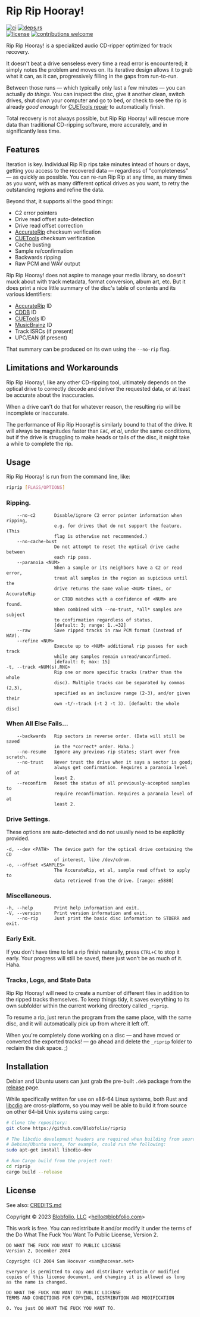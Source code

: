 # Rip Rip Hooray!

[![ci](https://img.shields.io/github/actions/workflow/status/Blobfolio/riprip/ci.yaml?style=flat-square&label=ci)](https://github.com/Blobfolio/riprip/actions)
[![deps.rs](https://deps.rs/repo/github/blobfolio/riprip/status.svg?style=flat-square&label=deps.rs)](https://deps.rs/repo/github/blobfolio/riprip)<br>
[![license](https://img.shields.io/badge/license-wtfpl-ff1493?style=flat-square)](https://en.wikipedia.org/wiki/WTFPL)
[![contributions welcome](https://img.shields.io/badge/PRs-welcome-brightgreen.svg?style=flat-square&label=contributions)](https://github.com/Blobfolio/riprip/issues)


Rip Rip Hooray! is a specialized audio CD-ripper optimized for track recovery.

It doesn't beat a drive senseless every time a read error is encountered; it simply notes the problem and moves on. Its iterative design allows it to grab what it can, as it can, progressively filling in the gaps from run-to-run.

Between those runs — which typically only last a few minutes — you can actually _do things_. You can inspect the disc, give it another clean, switch drives, shut down your computer and go to bed, or check to see the rip is already _good enough_ for [CUETools repair](http://cue.tools/wiki/CUETools_Database) to automatically finish.

Total recovery is not always possible, but Rip Rip Hooray! will rescue more data than traditional CD-ripping software, more accurately, and in significantly less time.



## Features

Iteration is key. Individual Rip Rip rips take minutes intead of hours or days, getting you access to the recovered data — regardless of "completeness" — as quickly as possible. You can re-run Rip Rip at any time, as many times as you want, with as many different optical drives as you want, to retry the outstanding regions and refine the data.

Beyond that, it supports all the good things:

* C2 error pointers
* Drive read offset auto-detection
* Drive read offset correction
* [AccurateRip](http://accuraterip.com/) checksum verification
* [CUETools](http://cue.tools/wiki/CUETools_Database) checksum verification
* Cache busting
* Sample re/confirmation
* Backwards ripping
* Raw PCM and WAV output

Rip Rip Hooray! does not aspire to manage your media library, so doesn't muck about with track metadata, format conversion, album art, etc. But it does print a nice little summary of the disc's table of contents and its various identifiers:

* [AccurateRip](http://accuraterip.com/) ID
* [CDDB](https://en.wikipedia.org/wiki/CDDB) ID
* [CUETools](http://cue.tools/wiki/CUETools_Database) ID
* [MusicBrainz](https://musicbrainz.org/) ID
* Track ISRCs (if present)
* UPC/EAN (if present)

That summary can be produced on its own using the `--no-rip` flag.



## Limitations and Workarounds

Rip Rip Hooray!, like any other CD-ripping tool, ultimately depends on the optical drive to correctly decode and deliver the requested data, or at least be accurate about the inaccuracies.

When a drive can't do that for whatever reason, the resulting rip will be incomplete or inaccurate.

The performance of Rip Rip Hooray! is similarly bound to that of the drive. It will always be magnitudes faster than `EAC`, _et al_, under the same conditions, but if the drive is struggling to make heads or tails of the disc, it might take a while to complete the rip.



## Usage

Rip Rip Hooray! is run from the command line, like:

```bash
riprip [FLAGS/OPTIONS]
```

### Ripping.

```text
    --no-c2       Disable/ignore C2 error pointer information when ripping,
                  e.g. for drives that do not support the feature. (This
                  flag is otherwise not recommended.)
    --no-cache-bust
                  Do not attempt to reset the optical drive cache between
                  each rip pass.
    --paranoia <NUM>
                  When a sample or its neighbors have a C2 or read error,
                  treat all samples in the region as supicious until the
                  drive returns the same value <NUM> times, or AccurateRip
                  or CTDB matches with a confidence of <NUM> are found.
                  When combined with --no-trust, *all* samples are subject
                  to confirmation regardless of status.
                  [default: 3; range: 1..=32]
    --raw         Save ripped tracks in raw PCM format (instead of WAV).
    --refine <NUM>
                  Execute up to <NUM> additional rip passes for each track
                  while any samples remain unread/unconfirmed.
                  [default: 0; max: 15]
-t, --track <NUM(s),RNG>
                  Rip one or more specific tracks (rather than the whole
                  disc). Multiple tracks can be separated by commas (2,3),
                  specified as an inclusive range (2-3), and/or given their
                  own -t/--track (-t 2 -t 3). [default: the whole disc]
```

### When All Else Fails…

```text
    --backwards   Rip sectors in reverse order. (Data will still be saved
                  in the *correct* order. Haha.)
    --no-resume   Ignore any previous rip states; start over from scratch.
    --no-trust    Never trust the drive when it says a sector is good;
                  always get confirmation. Requires a paranoia level of at
                  least 2.
    --reconfirm   Reset the status of all previously-accepted samples to
                  require reconfirmation. Requires a paranoia level of at
                  least 2.
```

### Drive Settings.

These options are auto-detected and do not usually need to be explicitly provided.

```text
-d, --dev <PATH>  The device path for the optical drive containing the CD
                  of interest, like /dev/cdrom.
-o, --offset <SAMPLES>
                  The AccurateRip, et al, sample read offset to apply to
                  data retrieved from the drive. [range: ±5880]
```

### Miscellaneous.

```text
-h, --help        Print help information and exit.
-V, --version     Print version information and exit.
    --no-rip      Just print the basic disc information to STDERR and exit.
```

### Early Exit.

If you don't have time to let a rip finish naturally, press `CTRL+C` to stop it early. Your progress will still be saved, there just won't be as much of it. Haha.

### Tracks, Logs, and State Data

Rip Rip Hooray! will need to create a number of different files in addition to the ripped tracks themselves. To keep things tidy, it saves everything to its own subfolder within the current working directory called `_riprip`.

To resume a rip, just rerun the program from the same place, with the same disc, and it will automatically pick up from where it left off.

When you're completely done working on a disc — and have moved or converted the exported tracks! — go ahead and delete the `_riprip` folder to reclaim the disk space. ;)



## Installation

Debian and Ubuntu users can just grab the pre-built `.deb` package from the [release](https://github.com/Blobfolio/riprip/releases) page.

While specifically written for use on x86-64 Linux systems, both Rust and [libcdio](https://www.gnu.org/software/libcdio/) are cross-platform, so you may well be able to build it from source on other 64-bit Unix systems using `cargo`:

```bash
# Clone the repository:
git clone https://github.com/Blobfolio/riprip

# The libcdio development headers are required when building from source;
# Debian/Ubuntu users, for example, could run the following:
sudo apt-get install libcdio-dev

# Run Cargo build from the project root:
cd riprip
cargo build --release
```



## License

See also: [CREDITS.md](CREDITS.md)

Copyright © 2023 [Blobfolio, LLC](https://blobfolio.com) &lt;hello@blobfolio.com&gt;

This work is free. You can redistribute it and/or modify it under the terms of the Do What The Fuck You Want To Public License, Version 2.

    DO WHAT THE FUCK YOU WANT TO PUBLIC LICENSE
    Version 2, December 2004
    
    Copyright (C) 2004 Sam Hocevar <sam@hocevar.net>
    
    Everyone is permitted to copy and distribute verbatim or modified
    copies of this license document, and changing it is allowed as long
    as the name is changed.
    
    DO WHAT THE FUCK YOU WANT TO PUBLIC LICENSE
    TERMS AND CONDITIONS FOR COPYING, DISTRIBUTION AND MODIFICATION
    
    0. You just DO WHAT THE FUCK YOU WANT TO.
